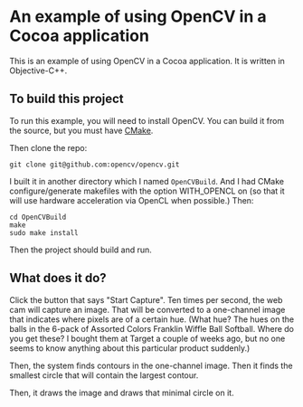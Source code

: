 # An example of using OpenCV in a Cocoa application

This is an example of using OpenCV in a Cocoa application. It is written in Objective-C++.

## To build this project

To run this example, you will need to install OpenCV. You can build it from the source, but you must have [CMake](https://cmake.org/download/).

Then clone the repo:

	git clone git@github.com:opencv/opencv.git
	
I built it in another directory which I named `OpenCVBuild`. And I had CMake configure/generate makefiles with the option WITH_OPENCL on (so that it will use hardware acceleration via OpenCL when possible.) Then:
	
	cd OpenCVBuild
	make
	sudo make install

Then the project should build and run.

## What does it do?

Click the button that says "Start Capture".  Ten times per second, the web cam will capture an image. That will be converted to a one-channel image that indicates where pixels are of a certain hue. (What hue? The hues on the balls in the 6-pack of Assorted Colors Franklin Wiffle Ball Softball. Where do you get these? I bought them at Target a couple of weeks ago, but no one seems to know anything about this particular product suddenly.)

Then, the system finds contours in the one-channel image.  Then it finds the smallest circle that will contain the largest contour.

Then, it draws the image and draws that minimal circle on it.




